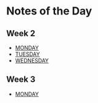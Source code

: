 # Notes of the Day

## Week 2

- [MONDAY](./WEEK_2/MONDAY.md)
- [TUESDAY](./WEEK_2/TUESDAY.md)
- [WEDNESDAY](./WEEK_2/WEDNESDAY.md)

## Week 3

- [MONDAY](./WEEK_3/MONDAY.md)
